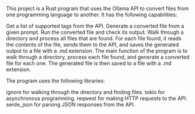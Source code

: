 This project is a Rust program that uses the Ollama API to convert files from one programming language to another. It has the following capabilities:

Get a list of supported tags from the API.
Generate a converted file from a given prompt.
Run the converted file and check its output.
Walk through a directory and process all files that are found.
For each file found, it reads the contents of the file, sends them to the API, and saves the generated output to a file with a .md extension.
The main function of the program is to walk through a directory, process each file found, and generate a converted file for each one. The generated file is then saved to a file with a .md extension.

The program uses the following libraries:

ignore for walking through the directory and finding files.
tokio for asynchronous programming.
reqwest for making HTTP requests to the API.
serde_json for parsing JSON responses from the API.
